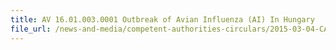 ```yaml
---
title: AV 16.01.003.0001 Outbreak of Avian Influenza (AI) In Hungary 
file_url: /news-and-media/competent-authorities-circulars/2015-03-04-CA.pdf
---
```

